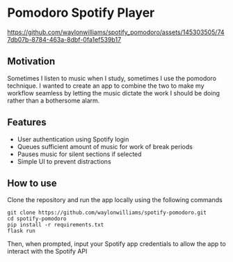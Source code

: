 # Pomodoro Spotify Player

https://github.com/waylonwilliams/spotify_pomodoro/assets/145303505/747db07b-8784-463a-8dbf-0fa1ef539b17

## Motivation

Sometimes I listen to music when I study, sometimes I use the pomodoro technique. I wanted to create an app to combine the two to make my workflow seamless by letting the music dictate the work I should be doing rather than a bothersome alarm.

## Features

* User authentication using Spotify login
* Queues sufficient amount of music for work of break periods
* Pauses music for silent sections if selected
* Simple UI to prevent distractions

## How to use

Clone the repository and run the app locally using the following commands

```
git clone https://github.com/waylonwilliams/spotify-pomodoro.git
cd spotify-pomodoro
pip install -r requirements.txt
flask run
```

Then, when prompted, input your Spotify app credentials to allow the app to interact with the Spotify API
